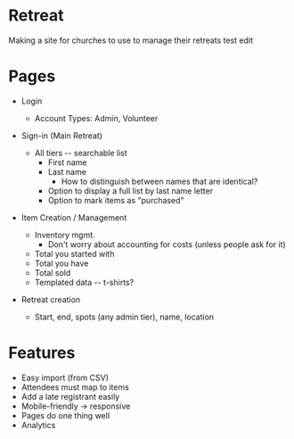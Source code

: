 Retreat
=======
Making a site for churches to use to manage their retreats
test edit

Pages
=======

- Login
  - Account Types: Admin, Volunteer

- Sign-in (Main Retreat)
  - All tiers -- searchable list
    - First name
    - Last name
      - How to distinguish between names that are identical?
    - Option to display a full list by last name letter
    - Option to mark items as "purchased"

- Item Creation / Management
  - Inventory mgmt. 
    - Don't worry about accounting for costs (unless people ask for it)
  - Total you started with
  - Total you have
  - Total sold
  - Templated data -- t-shirts?

- Retreat creation
  - Start, end, spots (any admin tier), name, location


Features
==========

- Easy import (from CSV)
- Attendees must map to items
- Add a late registrant easily
- Mobile-friendly -> responsive
- Pages do one thing well
- Analytics

